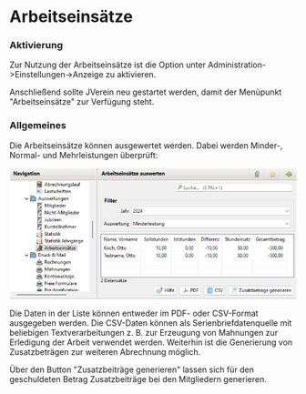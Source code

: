# Arbeitseinsätze

### Aktivierung

Zur Nutzung der Arbeitseinsätze ist die Option unter Administration->Einstellungen->Anzeige zu aktivieren.

Anschließend sollte JVerein neu gestartet werden, damit der Menüpunkt "Arbeitseinsätze" zur Verfügung steht.

### Allgemeines

Die Arbeitseinsätze können ausgewertet werden. Dabei werden Minder-, Normal- und Mehrleistungen überprüft:

![](img/ArbeitsEinsaetzeView.png)

Die Daten in der Liste können entweder im PDF- oder CSV-Format ausgegeben werden. Die CSV-Daten können als Serienbriefdatenquelle mit beliebigen Textverarbeitungen z. B. zur Erzeugung von Mahnungen zur Erledigung der Arbeit verwendet werden. Weiterhin ist die Generierung von Zusatzbeträgen zur weiteren Abrechnung möglich.

Über den Button "Zusatzbeiträge generieren" lassen sich für den geschuldeten Betrag Zusatzbeiträge bei den Mitgliedern generieren.
